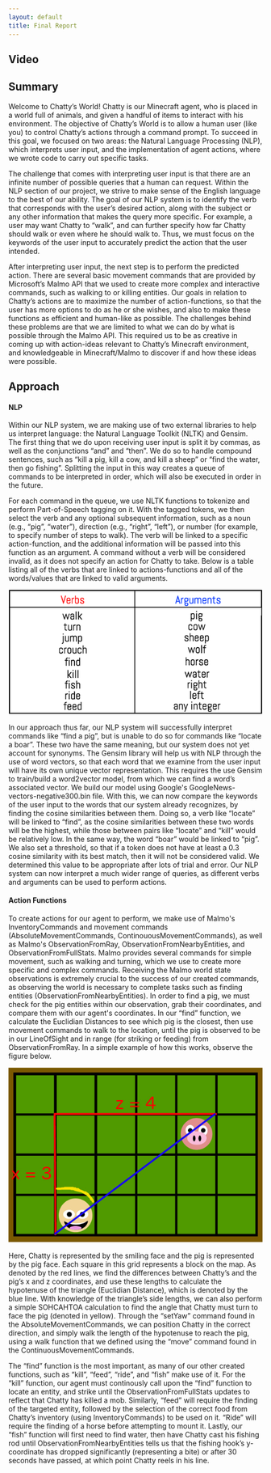 ```yaml
---
layout: default
title: Final Report
---
```


## Video 

## Summary
Welcome to Chatty’s World! Chatty is our Minecraft agent, who is placed in a world full of animals, and given a handful of items to interact with his environment. The objective of Chatty’s World is to allow a human user (like you) to control Chatty’s actions through a command prompt. To succeed in this goal, we focused on two areas: the Natural Language Processing (NLP), which interprets user input, and the implementation of agent actions, where we wrote code to carry out specific tasks.
 
The challenge that comes with interpreting user input is that there are an infinite number of possible queries that a human can request. Within the NLP section of our project, we strive to make sense of the English language to the best of our ability. The goal of our NLP system is to identify the verb that corresponds with the user’s desired action, along with the subject or any other information that makes the query more specific. For example, a user may want Chatty to “walk”, and can further specify how far Chatty should walk or even where he should walk to. Thus, we must focus on the keywords of the user input to accurately predict the action that the user intended.
 
After interpreting user input, the next step is to perform the predicted action. There are several basic movement commands that are provided by Microsoft’s Malmo API that we used to create more complex and interactive commands, such as walking to or killing entities. Our goals in relation to Chatty’s actions are to maximize the number of action-functions, so that the user has more options to do as he or she wishes, and also to make these functions as efficient and human-like as possible. The challenges behind these problems are that we are limited to what we can do by what is possible through the Malmo API. This required us to be as creative in coming up with action-ideas relevant to Chatty’s Minecraft environment, and knowledgeable in Minecraft/Malmo to discover if and how these ideas were possible.

## Approach

#### NLP
Within our NLP system, we are making use of two external libraries to help us interpret language: the Natural Language Toolkit (NLTK) and Gensim. The first thing that we do upon receiving user input is split it by commas, as well as the conjunctions “and” and “then”. We do so to handle compound sentences, such as “kill a pig, kill a cow, and kill a sheep” or “find the water, then go fishing”. Splitting the input in this way creates a queue of commands to be interpreted in order, which will also be executed in order in the future.
 
For each command in the queue, we use NLTK functions to tokenize and perform Part-of-Speech tagging on it. With the tagged tokens, we then select the verb and any optional subsequent information, such as a noun (e.g., “pig”, “water”), direction (e.g., “right”, “left”), or number (for example, to specify number of steps to walk). The verb will be linked to a specific action-function, and the additional information will be passed into this function as an argument. A command without a verb will be considered invalid, as it does not specify an action for Chatty to take. Below is a table listing all of the verbs that are linked to actions-functions and all of the words/values that are linked to valid arguments.

![Chart](words.png)
 
In our approach thus far, our NLP system will successfully interpret commands like “find a pig”, but is unable to do so for commands like “locate a boar”. These two have the same meaning, but our system does not yet account for synonyms. The Gensim library will help us with NLP through the use of word vectors, so that each word that we examine from the user input will have its own unique vector representation. This requires the use Gensim to train/build a word2vector model, from which we can find a word’s associated vector. We build our model using Google's GoogleNews-vectors-negative300.bin file. With this, we can now compare the keywords of the user input to the words that our system already recognizes, by finding the cosine similarities between them. Doing so, a verb like “locate” will be linked to “find”, as the cosine similarities between these two words will be the highest, while those between pairs like “locate” and “kill” would be relatively low. In the same way, the word “boar” would be linked to “pig”. We also set a threshold, so that if a token does not have at least a 0.3 cosine similarity with its best match, then it will not be considered valid. We determined this value to be appropriate after lots of trial and error. Our NLP system can now interpret a much wider range of queries, as different verbs and arguments can be used to perform actions.

#### Action Functions
To create actions for our agent to perform, we make use of Malmo's InventoryCommands and movement commands (AbsoluteMovementCommands, ContinouousMovementCommands), as well as Malmo's ObservationFromRay, ObservationFromNearbyEntities, and ObservationFromFullStats. Malmo provides several commands for simple movement, such as walking and turning, which we use to create more specific and complex commands. Receiving the Malmo world state observations is extremely crucial to the success of our created commands, as observing the world is necessary to complete tasks such as finding entities (ObservationFromNearbyEntities). In order to find a pig, we must check for the pig entities within our observation, grab their coordinates, and compare them with our agent's coordinates. In our “find” function, we calculate the Euclidian Distances to see which pig is the closest, then use movement commands to walk to the location, until the pig is observed to be in our LineOfSight and in range (for striking or feeding) from ObservationFromRay. In a simple example of how this works, observe the figure below.

![Chart](findPig.jpg)
 
Here, Chatty is represented by the smiling face and the pig is represented by the pig face. Each square in this grid represents a block on the map. As denoted by the red lines, we find the differences between Chatty’s and the pig’s  x and z coordinates, and use these lengths to calculate the hypotenuse of the triangle (Euclidian Distance), which is denoted by the blue line. With knowledge of the triangle’s side lengths, we can also perform a simple SOHCAHTOA calculation to find the angle that Chatty must turn to face the pig (denoted in yellow). Through the “setYaw” command found in the AbsoluteMovementCommands, we can position Chatty in the correct direction, and simply walk the length of the hypotenuse to reach the pig, using a walk function that we defined using the “move” command found in the ContinuousMovementCommands. 
 
The “find” function is the most important, as many of our other created functions, such as “kill”, “feed”, “ride”, and “fish” make use of it. For the “kill” function, our agent must continously call upon the “find” function to locate an entity, and strike until the ObservationFromFullStats updates to reflect that Chatty has killed a mob. Similarly, “feed” will require the finding of the targeted entity, followed by the selection of the correct food from Chatty’s inventory (using InventoryCommands) to be used on it. “Ride” will require the finding of a horse before attempting to mount it. Lastly, our “fish” function will first need to find water, then have Chatty cast his fishing rod until ObservationFromNearbyEntities tells us that the fishing hook’s y-coordinate has dropped significantly (representing a bite) or after 30 seconds have passed, at which point Chatty reels in his line. 

